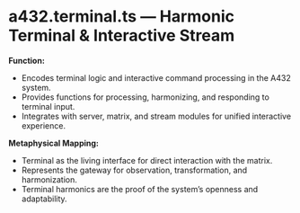 # a432.terminal.ts — Harmonic Terminal & Interactive Stream

**Function:**
- Encodes terminal logic and interactive command processing in the A432 system.
- Provides functions for processing, harmonizing, and responding to terminal input.
- Integrates with server, matrix, and stream modules for unified interactive experience.

**Metaphysical Mapping:**
- Terminal as the living interface for direct interaction with the matrix.
- Represents the gateway for observation, transformation, and harmonization.
- Terminal harmonics are the proof of the system’s openness and adaptability. 